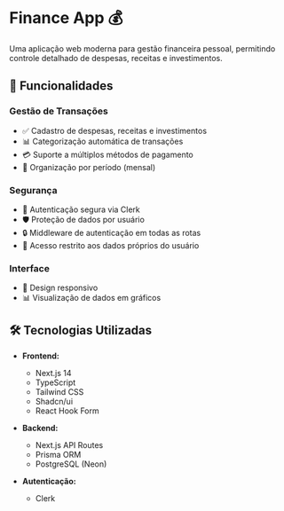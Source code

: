 # Finance App 💰

Uma aplicação web moderna para gestão financeira pessoal, permitindo controle detalhado de despesas, receitas e investimentos.

## 🚀 Funcionalidades

### Gestão de Transações
- ✅ Cadastro de despesas, receitas e investimentos
- 📊 Categorização automática de transações
- 💳 Suporte a múltiplos métodos de pagamento
- 📅 Organização por período (mensal)

### Segurança
- 🔐 Autenticação segura via Clerk
- 🛡️ Proteção de dados por usuário
- 🔒 Middleware de autenticação em todas as rotas
- 👤 Acesso restrito aos dados próprios do usuário

### Interface
- 📱 Design responsivo
- 📊 Visualização de dados em gráficos

## 🛠️ Tecnologias Utilizadas

- **Frontend:**
  - Next.js 14
  - TypeScript
  - Tailwind CSS
  - Shadcn/ui
  - React Hook Form

- **Backend:**
  - Next.js API Routes
  - Prisma ORM
  - PostgreSQL (Neon)

- **Autenticação:**
  - Clerk
